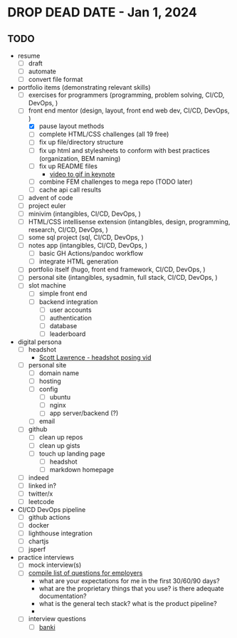# DROP DEAD DATE - Jan 1, 2024

## TODO

-   resume
    -   [ ] draft
    -   [ ] automate
    -   [ ] convert file format
-   portfolio items (demonstrating relevant skills)
    -   [ ] exercises for programmers (programming, problem solving, CI/CD, DevOps, )
    -   [ ] front end mentor (design, layout, front end web dev, CI/CD, DevOps, )
        -   [x] pause layout methods
        -   [ ] complete HTML/CSS challenges (all 19 free)
        -   [ ] fix up file/directory structure
        -   [ ] fix up html and stylesheets to conform with best practices (organization, BEM naming)
        -   [ ] fix up README files
            -   [video to gif in keynote](https://www.youtube.com/watch?v=g6tewLz1m2M)
        -   [ ] combine FEM challenges to mega repo (TODO later)
        -   [ ] cache api call results
    -   [ ] advent of code
    -   [ ] project euler
    -   [ ] minivim (intangibles, CI/CD, DevOps, )
    -   [ ] HTML/CSS intellisense extension (intangibles, design, programming, research, CI/CD, DevOps, )
    -   [ ] some sql project (sql, CI/CD, DevOps, )
    -   [ ] notes app (intangibles, CI/CD, DevOps, )
        -   [ ] basic GH Actions/pandoc workflow
        -   [ ] integrate HTML generation
    -   [ ] portfolio itself (hugo, front end framework, CI/CD, DevOps, )
    -   [ ] personal site (intangibles, sysadmin, full stack, CI/CD, DevOps, )
    -   [ ] slot machine
        -   [ ] simple front end
        -   [ ] backend integration
            -   [ ] user accounts
            -   [ ] authentication
            -   [ ] database
            -   [ ] leaderboard
-   digital persona
    -   [ ] headshot
        -   [Scott Lawrence - headshot posing vid](https://www.youtube.com/watch?v=dXfDfr1x2oY)
    -   [ ] personal site
        -   [ ] domain name
        -   [ ] hosting
        -   [ ] config
            -   [ ] ubuntu
            -   [ ] nginx
            -   [ ] app server/backend (?)
        -   [ ] email
    -   [ ] github
        -   [ ] clean up repos
        -   [ ] clean up gists
        -   [ ] touch up landing page
            -   [ ] headshot
            -   [ ] markdown homepage
    -   [ ] indeed
    -   [ ] linked in?
    -   [ ] twitter/x
    -   [ ] leetcode
-   CI/CD DevOps pipeline
    -   [ ] github actions
    -   [ ] docker
    -   [ ] lighthouse integration
    -   [ ] chartjs
    -   [ ] jsperf
-   practice interviews
    -   [ ] mock interview(s)
    -   [ ] [compile list of questions for employers](https://www.youtube.com/playlist?list=PLO4kDC0EWkeDnJ1xy_sTx8RSt8KVfrsEM)
        -   what are your expectations for me in the first 30/60/90 days?
        -   what are the proprietary things that you use? is there adequate documentation?
        -   what is the general tech stack? what is the product pipeline?
        -
    -   [ ] interview questions
        -   [ ] [banki](https://github.com/curtisbarnard/BANKI)
